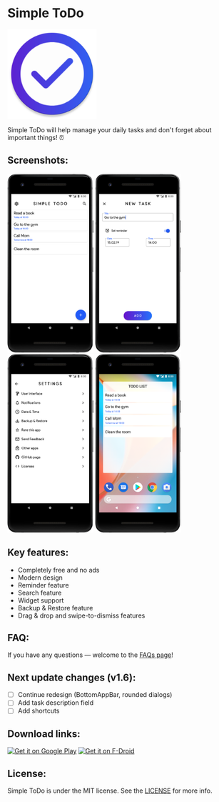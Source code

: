 # Simple ToDo
<img src="/screenshots/icon.png" height="200px"/> <br>

Simple ToDo will help manage your daily tasks and don't forget about important things! ⏰

## Screenshots:
<img src="/screenshots/en_1.png" height="400px"/> <img src="/screenshots/en_2.png" height="400px"/>
<img src="/screenshots/en_3.png" height="400px"/> <img src="/screenshots/en_4.png" height="400px"/>

## Key features:
- Completely free and no ads
- Modern design
- Reminder feature
- Search feature
- Widget support
- Backup & Restore feature
- Drag & drop and swipe-to-dismiss features

## FAQ:
If you have any questions — welcome to the [FAQs page](FAQs.md)!

## Next update changes (v1.6):
- [ ] Continue redesign (BottomAppBar, rounded dialogs)
- [ ] Add task description field
- [ ] Add shortcuts

## Download links:
<a href='https://play.google.com/store/apps/details?
id=apps.jizzu.simpletodo&pcampaignid=MKT-Other-
global-all-co-prtnr-py-PartBadge-Mar2515-1'><img alt='Get it on Google Play'
src='https://play.google.com/intl/ru_ru/badges/images/generic/en_badge_web_generic.png' width="40%" height="40%" /></a>
<a href="https://f-droid.org/en/packages/apps.jizzu.simpletodo/" target="_blank">
<img src="https://f-droid.org/badge/get-it-on.png" alt="Get it on F-Droid" width="40%" height="40%" /></a>


## License:
Simple ToDo is under the MIT license. See the [LICENSE](LICENSE) for more info.

